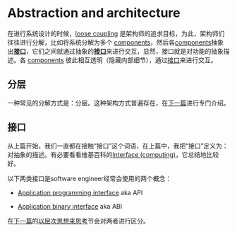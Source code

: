 # Abstraction and architecture

在进行系统设计的时候，[loose coupling](https://en.wikipedia.org/wiki/Loose_coupling) 是架构师的追求目标，为此，架构师们往往进行分解，比如将系统分解为多个 [components](https://en.wikipedia.org/wiki/Software_component#Component_Definition)，然后各[components](https://en.wikipedia.org/wiki/Software_component#Component_Definition)抽象出[**接口**](https://en.wikipedia.org/wiki/Interface_(computing))，它们之间就通过抽象的[**接口**](https://en.wikipedia.org/wiki/Interface_(computing))来进行交互，显然，接口就是对功能的抽象描述。各 [components](https://en.wikipedia.org/wiki/Software_component#Component_Definition) 彼此相互透明（隐藏内部细节），通过[接口](https://en.wikipedia.org/wiki/Interface_(computing))来进行交互。



## 分层

一种常见的分解方式是：分层。这种架构方式普遍存在，在[下一篇](./Abstraction-and-architecture-and-layer.md)进行专门介绍。

## 接口

从上篇开始，我们一直都在接触“接口”这个词语，在上篇中，我把“接口”定义为：对抽象的描述。有必要看看维基百科的[Interface (computing)](https://en.wikipedia.org/wiki/Interface_(computing))，它总结地比较好。

以下两类接口是software engineer经常会使用的两个概念：

- [Application programming interface](https://en.wikipedia.org/wiki/Application_programming_interface) aka API

- [Application binary interface](https://en.wikipedia.org/wiki/Application_binary_interface) aka ABI

在[下一篇](./Abstraction-and-architecture-and-layer.md)的[以层次思想来思考](Abstraction-and-architecture-and-layer.md#以层次思想来思考)节会对两者进行区分。

